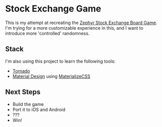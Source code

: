 # Stock Exchange Game

This is my attempt at recreating the [Zephyr Stock Exchange Board Game](https://zephyrtoys.com/collections/games/products/stock-exchange-board-game). I'm trying for a more customizable experience in this, and I want to introduce more 'controlled' randomness.

## Stack

I'm also using this project to learn the following tools:

* [Tornado](http://www.tornadoweb.org/)
* [Material Design](https://material.google.com/) using [MaterializeCSS](http://materializecss.com/)

## Next Steps

* Build the game
* Port it to iOS and Android
* ???
* Win!
